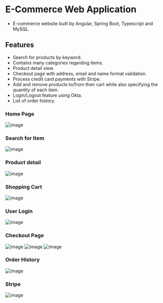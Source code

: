 # E-Commerce Web Application
- E-commerce website built by Angular, Spring Boot, Typescript and MySQL.


## Features
- Search for products by keyword.
- Contains many categories regarding items.
- Product detail view.
- Checkout page with address, email and name format validation.
- Process credit card payments with Stripe.
- Add and remove products to/from their cart while also specifying the quantity of each item. 
- Login/Logout feature using Okta.
- List of order history.

### Home Page
![image](https://user-images.githubusercontent.com/47198276/200452024-c7a7efd1-f3f2-41ac-988d-ab07c22fa630.png)

### Search for Item
![image](https://user-images.githubusercontent.com/47198276/200452114-04c50022-4354-40e3-9e64-16c1c8bc8204.png)

### Product detail
![image](https://user-images.githubusercontent.com/47198276/211358630-f4642be3-75cf-48fc-90f6-745df295104d.png)

### Shopping Cart
![image](https://user-images.githubusercontent.com/47198276/200452535-a17bd40e-212c-4e03-b67a-a586063482c8.png)

### User Login  
![image](https://user-images.githubusercontent.com/47198276/211359146-b2f0bcfb-344a-49f9-ad08-8c06e5b4635e.png)

### Checkout Page 
![image](https://user-images.githubusercontent.com/47198276/211359364-ea2ee081-38e4-475d-96e4-e1061430b60a.png)
![image](https://user-images.githubusercontent.com/47198276/211359413-5e76da26-e44c-42c2-848c-451e66f22c11.png)
![image](https://user-images.githubusercontent.com/47198276/211359658-703d5ddb-c0de-4171-a257-6fc794958ee9.png)


### Order History
![image](https://user-images.githubusercontent.com/47198276/211358882-32286afc-b2cd-4e28-8ccd-fd02d2231e4c.png)

### Stripe 
![image](https://user-images.githubusercontent.com/47198276/211359012-f511640a-57a7-4062-a8af-928276f8858d.png)
